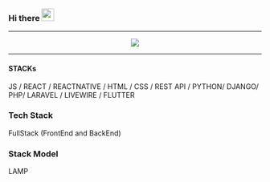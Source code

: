 ### Hi there <img src="https://media.giphy.com/media/hvRJCLFzcasrR4ia7z/giphy.gif" width="25px"></h1>
<hr />
<div align="center">
   <img src="https://github-profile-trophy.vercel.app/?username=microsoftjulius&theme=flat&no-frame=true&margin-w=30" />
 <hr />
</div>

####  STACKs

 JS / REACT / REACTNATIVE / HTML / CSS / REST API / PYTHON/ DJANGO/ PHP/ LARAVEL / LIVEWIRE / FLUTTER
 
 ###  Tech Stack
 FullStack (FrontEnd and BackEnd)
  
 ### Stack Model
 LAMP

